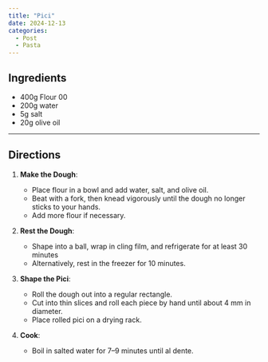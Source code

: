 ```yaml
---
title: "Pici"  
date: 2024-12-13  
categories:  
  - Post  
  - Pasta  
---
```


## Ingredients  

- 400g Flour 00  
- 200g water  
- 5g salt  
- 20g olive oil  

---

## Directions  

1. **Make the Dough**:  
   - Place flour in a bowl and add water, salt, and olive oil.  
   - Beat with a fork, then knead vigorously until the dough no longer sticks to your hands.  
   - Add more flour if necessary.

2. **Rest the Dough**:  
   - Shape into a ball, wrap in cling film, and refrigerate for at least 30 minutes  
   - Alternatively, rest in the freezer for 10 minutes.

3. **Shape the Pici**:  
   - Roll the dough out into a regular rectangle.  
   - Cut into thin slices and roll each piece by hand until about 4 mm in diameter.  
   - Place rolled pici on a drying rack.

4. **Cook**:  
   - Boil in salted water for 7–9 minutes until al dente.
